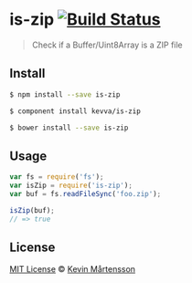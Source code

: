 # is-zip [![Build Status](https://travis-ci.org/kevva/is-zip.svg?branch=master)](https://travis-ci.org/kevva/is-zip)

> Check if a Buffer/Uint8Array is a ZIP file

## Install

```bash
$ npm install --save is-zip
```

```bash
$ component install kevva/is-zip
```

```bash
$ bower install --save is-zip
```

## Usage

```js
var fs = require('fs');
var isZip = require('is-zip');
var buf = fs.readFileSync('foo.zip');

isZip(buf);
// => true
```

## License

[MIT License](http://en.wikipedia.org/wiki/MIT_License) © [Kevin Mårtensson](https://github.com/kevva)

